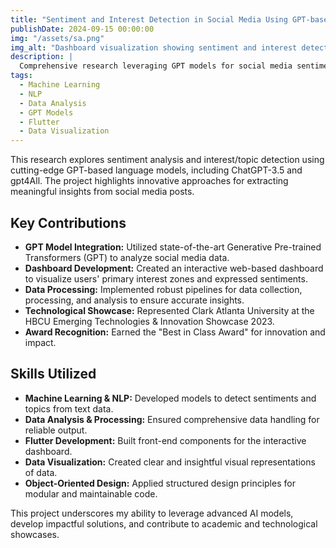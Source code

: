 ```yaml
---
title: "Sentiment and Interest Detection in Social Media Using GPT-based Large Language Models"
publishDate: 2024-09-15 00:00:00
img: "/assets/sa.png"
img_alt: "Dashboard visualization showing sentiment and interest detection insights."
description: |
  Comprehensive research leveraging GPT models for social media sentiment analysis and topic detection, presented at HBCU Emerging Technologies & Innovation Showcase 2023.
tags:
  - Machine Learning
  - NLP
  - Data Analysis
  - GPT Models
  - Flutter
  - Data Visualization
---
```


This research explores sentiment analysis and interest/topic detection using cutting-edge GPT-based language models, including ChatGPT-3.5 and gpt4All. The project highlights innovative approaches for extracting meaningful insights from social media posts.

## Key Contributions

- **GPT Model Integration:** Utilized state-of-the-art Generative Pre-trained Transformers (GPT) to analyze social media data.
- **Dashboard Development:** Created an interactive web-based dashboard to visualize users' primary interest zones and expressed sentiments.
- **Data Processing:** Implemented robust pipelines for data collection, processing, and analysis to ensure accurate insights.
- **Technological Showcase:** Represented Clark Atlanta University at the HBCU Emerging Technologies & Innovation Showcase 2023.
- **Award Recognition:** Earned the "Best in Class Award" for innovation and impact.

## Skills Utilized

- **Machine Learning & NLP:** Developed models to detect sentiments and topics from text data.
- **Data Analysis & Processing:** Ensured comprehensive data handling for reliable output.
- **Flutter Development:** Built front-end components for the interactive dashboard.
- **Data Visualization:** Created clear and insightful visual representations of data.
- **Object-Oriented Design:** Applied structured design principles for modular and maintainable code.

This project underscores my ability to leverage advanced AI models, develop impactful solutions, and contribute to academic and technological showcases.
